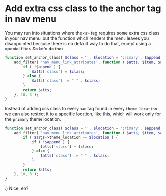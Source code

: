 # Add extra css class to the anchor tag in nav menu

You may run into situations where the `<a>` tag requires some extra css class in your nav menu, but the function which renders the menu leaves you disappointed because there is no default way to do that, except using a special filter. So let's do that

```php
function set_anchor_class( $class = '', $location = 'primary', $append = false ) {
    add_filter( 'nav_menu_link_attributes', function ( $atts, $item, $args ) use ( $class, $append, $location ) {
        if ( !$append ) {
            $atts['class'] = $class;
        } else {
            $atts['class'] .= " " . $class;
        }
        return $atts;
    }, 10, 3 );
}
``` 

Instead of adding css class to every `<a>` tag found in every `theme_location` we can also restrict it to a specific location, like this, which will work only for the `primary` theme location. 

```php
function set_anchor_class( $class = '', $location = 'primary', $append = false ) {
    add_filter( 'nav_menu_link_attributes', function ( $atts, $item, $args ) use ( $class, $append, $location ) {
        if ( $args->theme_location == $location ) {
            if ( !$append ) {
                $atts['class'] = $class;
            } else {
                $atts['class'] .= " " . $class;
            }
        }
        return $atts;
    }, 10, 3 );
}
``` 

:) Nice, eh?